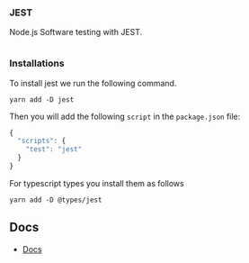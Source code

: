### JEST

Node.js Software testing with JEST.

<p align="center"><img with="100%" src="http://landing.bigpicturemedical.com/assets/medkit/jest-logo.png" alt=""></p>

### Installations

To install jest we run the following command.

```shell
yarn add -D jest
```

Then you will add the following `script` in the `package.json` file:

```js
{
  "scripts": {
    "test": "jest"
  }
}
```

For typescript types you install them as follows

```shell
yarn add -D @types/jest
```

## Docs

- [Docs](https://jestjs.io/docs/)
